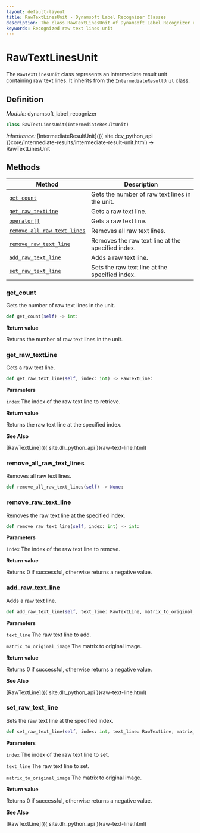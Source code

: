 ```yaml
---
layout: default-layout
title: RawTextLinesUnit - Dynamsoft Label Recognizer Classes
description: The class RawTextLinesUnit of Dynamsoft Label Recognizer represents a unit that contains recognized raw text lines.
keywords: Recognized raw text lines unit
---
```


# RawTextLinesUnit

The `RawTextLinesUnit` class represents an intermediate result unit containing raw text lines. It inherits from the `IntermediateResultUnit` class.

## Definition

*Module:* dynamsoft_label_recognizer

```python
class RawTextLinesUnit(IntermediateResultUnit)
```

*Inheritance:* [IntermediateResultUnit]({{ site.dcv_python_api }}core/intermediate-results/intermediate-result-unit.html) -> RawTextLinesUnit

## Methods

| Method | Description |
|--------|-------------|
| [`get_count`](#get_count) | Gets the number of raw text lines in the unit.|
| [`get_raw_textLine`](#get_raw_textline) | Gets a raw text line.|
| [`operator[]`](#operator) | Gets a raw text line.|
| [`remove_all_raw_text_lines`](#remove_all_raw_text_lines) | Removes all raw text lines.|
| [`remove_raw_text_line`](#remove_raw_text_line) | Removes the raw text line at the specified index.|
| [`add_raw_text_line`](#add_raw_text_line) | Adds a raw text line.|
| [`set_raw_text_line`](#set_raw_text_line) | Sets the raw text line at the specified index.|

### get_count

Gets the number of raw text lines in the unit.

```python
def get_count(self) -> int:
```

**Return value**

Returns the number of raw text lines in the unit.

### get_raw_textLine

Gets a raw text line.

```python
def get_raw_text_line(self, index: int) -> RawTextLine:
```

**Parameters**

`index` The index of the raw text line to retrieve.

**Return value**

Returns the raw text line at the specified index.

**See Also**

[RawTextLine]({{ site.dlr_python_api }}raw-text-line.html)

### remove_all_raw_text_lines

Removes all raw text lines.

```python
def remove_all_raw_text_lines(self) -> None:
```

### remove_raw_text_line

Removes the raw text line at the specified index.

```python
def remove_raw_text_line(self, index: int) -> int:
```

**Parameters**

`index` The index of the raw text line to remove.

**Return value**

Returns 0 if successful, otherwise returns a negative value.

### add_raw_text_line

Adds a raw text line.

```python
def add_raw_text_line(self, text_line: RawTextLine, matrix_to_original_image: List[float] = IDENTITY_MATRIX) -> int:
```

**Parameters**

`text_line` The raw text line to add.

`matrix_to_original_image` The matrix to original image.

**Return value**

Returns 0 if successful, otherwise returns a negative value.

**See Also**

[RawTextLine]({{ site.dlr_python_api }}raw-text-line.html)

### set_raw_text_line

Sets the raw text line at the specified index.

```python
def set_raw_text_line(self, index: int, text_line: RawTextLine, matrix_to_original_image: List[float] = IDENTITY_MATRIX) -> int:
```

**Parameters**

`index` The index of the raw text line to set.

`text_line` The raw text line to set.

`matrix_to_original_image` The matrix to original image.

**Return value**

Returns 0 if successful, otherwise returns a negative value.

**See Also**

[RawTextLine]({{ site.dlr_python_api }}raw-text-line.html)
